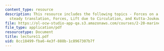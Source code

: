 ```yaml
---
content_type: resource
description: This resource includes the following topics - Forces on a body undergoing
  steady translation, Forces, Lift due to Circulation, and Kutta-Joukowski Law.
file: https://ol-ocw-studio-app-qa.s3.amazonaws.com/courses/2-20-marine-hydrodynamics-13-021-spring-2005/8cc18499fba64e3f888b1c8967307b7f_lecture11.pdf
file_type: application/pdf
resourcetype: Document
title: lecture11.pdf
uid: 8cc18499-fba6-4e3f-888b-1c8967307b7f
---
```

